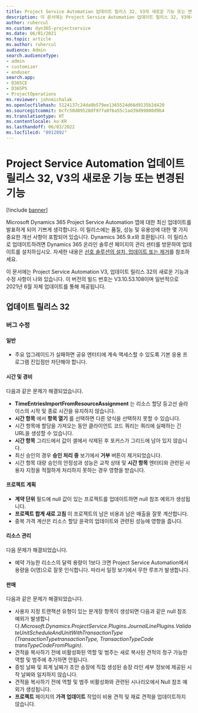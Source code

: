 ```yaml
---
title: Project Service Automation 업데이트 릴리스 32, V3의 새로운 기능 또는 변경된 기능
description: 이 문서에는 Project Service Automation 업데이트 릴리스 32, V3에서 사용할 수 있는 기능과 수정 사항이 나와 있습니다.
author: ruhercul
ms.custom: dyn365-projectservice
ms.date: 06/01/2021
ms.topic: article
ms.author: ruhercul
audience: Admin
search.audienceType:
- admin
- customizer
- enduser
search.app:
- D365CE
- D365PS
- ProjectOperations
ms.reviewer: johnmichalak
ms.openlocfilehash: 5124137c24da9b579ee1365524d66d9135b2d420
ms.sourcegitcommit: 6cfc50d89528df977a8f6a55c1ad39d99800d9b4
ms.translationtype: HT
ms.contentlocale: ko-KR
ms.lasthandoff: 06/03/2022
ms.locfileid: "8912892"
---
```

# <a name="whats-new-or-changed-in-project-service-automation-update-release-32-v3"></a>Project Service Automation 업데이트 릴리스 32, V3의 새로운 기능 또는 변경된 기능

[!include [banner](../includes/psa-now-project-operations.md)]

Microsoft Dynamics 365 Project Service Automation 앱에 대한 최신 업데이트를 발표하게 되어 기쁘게 생각합니다. 이 릴리스에는 품질, 성능 및 유용성에 대한 몇 가지 중요한 개선 사항이 포함되어 있습니다. Dynamics 365 9.x와 호환됩니다. 이 릴리스로 업데이트하려면 Dynamics 365 온라인 솔루션 페이지의 관리 센터를 방문하여 업데이트를 설치하십시오. 자세한 내용은 [선호 솔루션의 설치, 업데이트 또는 제거](/power-platform/admin/install-remove-preferred-solution)를 참조하세요.

이 문서에는 Project Service Automation V3, 업데이트 릴리스 32의 새로운 기능과 수정 사항이 나와 있습니다. 이 버전의 빌드 번호는 V3.10.53.108이며 일반적으로 2021년 6월 자체 업데이트를 통해 제공됩니다.

## <a name="update-release-32"></a>업데이트 릴리스 32

### <a name="bug-fixes"></a>버그 수정

#### <a name="general"></a>일반

- 주요 업그레이드가 실패하면 공유 엔터티에 계속 액세스할 수 있도록 기본 응용 프로그램 진입점만 차단해야 합니다.

#### <a name="time-and-expense"></a>시간 및 경비

다음과 같은 문제가 해결되었습니다.

- **TimeEntriesImportFromResourceAssignment** 는 리소스 할당 등고선 슬라이스의 시작 및 종료 시간을 유지하지 않습니다.
- **시간 항목** 에서 **항목 열기** 를 선택하면 다른 양식을 선택하지 못할 수 있습니다.
- 시간 항목에 할당을 가져오는 동안 클라이언트 코드 쿼리는 쿼리에 실패하는 긴 URL을 생성할 수 있습니다.
- **시간 항목** 그리드에서 값이 셀에서 삭제된 후 포커스가 그리드에 남아 있지 않습니다.
- 최신 승인의 경우 **승인 처리 중** 보기에서 **거부** 버튼이 제거되었습니다.
- 시간 항목 대량 승인의 안정성과 성능은 교착 상태 및 **시간 항목** 엔터티와 관련된 사용자 지정을 적절하게 처리하지 못하는 경우 영향을 받습니다.

#### <a name="project-planning"></a>프로젝트 계획

- **계약 단위** 필드에 null 값이 있는 프로젝트를 업데이트하면 null 참조 예외가 생성됩니다.
- **프로젝트 합계 새로 고침** 이 프로젝트의 남은 비용과 남은 매출을 잘못 계산합니다.
- 중복 가격 계산은 리소스 할당 윤곽의 업데이트와 관련된 성능에 영향을 줍니다.

#### <a name="resource-management"></a>리소스 관리

다음 문제가 해결되었습니다.

- 예약 가능한 리소스의 달력 용량이 1보다 크면 Project Service Automation에서 용량을 0(영)으로 잘못 인식합니다. 따라서 일정 보기에서 무한 루프가 발생합니다.

#### <a name="sales"></a>판매

다음과 같은 문제가 해결되었습니다.

- 사용자 지정 트랜잭션 유형이 있는 분개장 항목이 생성되면 다음과 같은 null 참조 예외가 발생합니다.*Microsoft.Dynamics.ProjectService.Plugins.JournalLinePlugins.ValidateUnitScheduleAndUnitWithTransactionType (TransactionTypetransactionType, TransactionTypeCode transTypeCodeFromPlugin)*.
- 견적을 복사하기 전에 비활성화된 역할 및 범주는 새로 복사된 견적의 청구 가능한 역할 및 범주에 추가하면 안됩니다.
- 증빙 날짜 및 회계 날짜가 초안 송장에 직접 생성된 송장 라인 세부 정보에 제공된 시작 날짜와 일치하지 않습니다.
- 견적을 복사하기 전에 역할 및 범주 비활성화와 관련된 시나리오에서 Null 참조 예외가 생성됩니다.
- **프로젝트** 페이지의 **가격 업데이트** 작업이 비용 견적 및 재료 견적을 업데이트하지 않습니다.
